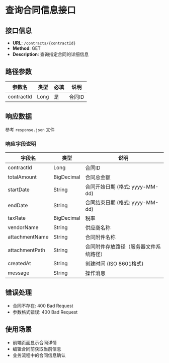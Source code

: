 # 查询合同信息接口

## 接口信息
- **URL**: `/contracts/{contractId}`
- **Method**: GET
- **Description**: 查询指定合同的详细信息

## 路径参数
| 参数名 | 类型 | 必填 | 说明 |
|--------|------|------|------|
| contractId | Long | 是 | 合同ID |

## 响应数据
参考 `response.json` 文件

### 响应字段说明
| 字段名 | 类型 | 说明 |
|--------|------|------|
| contractId | Long | 合同ID |
| totalAmount | BigDecimal | 合同总金额 |
| startDate | String | 合同开始日期 (格式: yyyy-MM-dd) |
| endDate | String | 合同结束日期 (格式: yyyy-MM-dd) |
| taxRate | BigDecimal | 税率 |
| vendorName | String | 供应商名称 |
| attachmentName | String | 合同附件名称 |
| attachmentPath | String | 合同附件存放路径（服务器文件系统路径） |
| createdAt | String | 创建时间 (ISO 8601格式) |
| message | String | 操作消息 |

## 错误处理
- 合同不存在: 400 Bad Request
- 参数格式错误: 400 Bad Request

## 使用场景
- 前端页面显示合同详情
- 编辑合同前获取当前信息
- 业务流程中的合同信息确认
